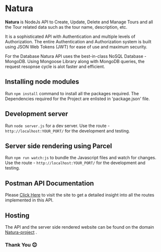 # Natura

**Natura** is NodeJs API to Create, Update, Delete and Manage Tours and all the Tour related data such as the tour name, description, etc.

It is a sophisticated API with Authentication and multiple levels of Authorization. The entire Authentication and Authorization system is built using JSON Web Tokens (JWT) for ease of use and maximum security.

For the Database Natura API uses the best-in-class NoSQL Database - MongoDB. Using Mongoose Library along with MongoDB queries, the request resopnse cycle is alot faster and efficient.

## Installing node modules

Run `npm install` command to install all the packages required.
The Dependencies required for the Project are enlisted in 'package.json' file.

## Development server

Run `node server.js` for a dev server. Use the route - `http://localhost:YOUR_PORT/` for the development and testing.

## Server side rendering using Parcel

Run `npm run watch:js` to bundle the Javascript files and watch for changes. Use the route - `http://localhost:YOUR_PORT/` for the development and testing.

## Postman API Documentation

Please [Click Here](https://documenter.getpostman.com/view/12322615/TVYQ2ZfZ) to visit the site to get a detailed insight into all the routes implemented in this API.

## Hosting

The API and the server side rendered website can be found on the domain [Natura-project](https://natura-project.herokuapp.com/) .

### Thank You 😊
